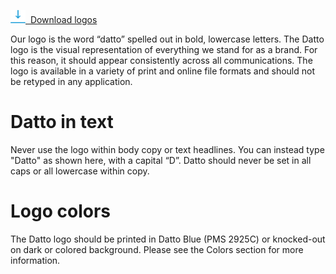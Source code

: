 [<img src="images/assets/images/download-icon.svg" width="24px">&nbsp; Download logos](https://assets.adobe.com/link/724d440a-9733-40ff-5862-44866042293e)

Our logo is the word “datto” spelled out
in bold, lowercase letters. The
Datto logo is the visual representation
of everything we stand for as a brand. For
this reason, it should appear consistently
across all communications. The logo is
available in a variety of print and online file
formats and should not be retyped in any
application.

# Datto in text
Never use the logo within body copy
or text headlines. You can instead type
"Datto" as shown here, with a
capital “D”. Datto should
never be set in all caps or all lowercase
within copy.

# Logo colors
The Datto logo should be printed in Datto Blue (PMS 2925C) or knocked-out on dark or colored background. Please see the Colors section for more information.